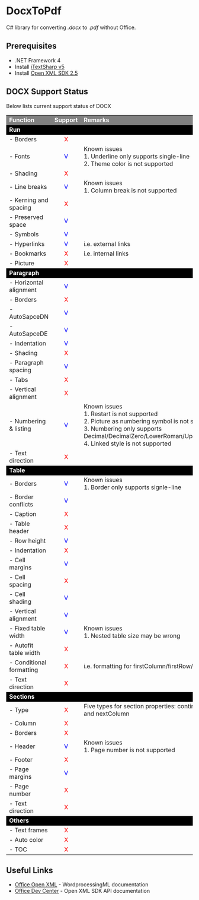 # DocxToPdf

C# library for converting *.docx* to *.pdf* without Office.

## Prerequisites ##

- .NET Framework 4
- Install [iTextSharp v5](http://sourceforge.net/projects/itextsharp/)
- Install [Open XML SDK 2.5](https://www.microsoft.com/en-us/download/details.aspx?id=30425)

## DOCX Support Status ##

Below lists current support status of DOCX

<table>
 <tr>
  <td bgcolor="gray"><font color="white"><b>Function</b></font></td>
  <td bgcolor="gray"><font color="white"><b>Support</b></font></td>
  <td bgcolor="gray"><font color="white"><b>Remarks</b></font></td>
 </tr>
 <tr>
  <td colspan="3" bgcolor="black"><font color="white"><b>Run</b></font></td>
 </tr>
 <tr>
  <td>- Borders</td>
  <td align="center"><font color="red">X</font></td>
  <td></td>
 </tr>
 <tr>
  <td>- Fonts</td>
  <td align="center"><font color="blue">V</font></td>
  <td>Known issues<br>1. Underline only supports single-line<br>2. Theme color is not supported</td>
 </tr>
 <tr>
  <td>- Shading</td>
  <td align="center"><font color="red">X</font></td>
  <td></td>
 </tr>
 <tr>
  <td>- Line breaks</td>
  <td align="center"><font color="blue">V</font></td>
  <td>Known issues<br>1. Column break is not supported</td>
 </tr>
 <tr>
  <td>- Kerning and spacing</td>
  <td align="center"><font color="red">X</font></td>
  <td></td>
 </tr>
 <tr>
  <td>- Preserved space</td>
  <td align="center"><font color="blue">V</font></td>
  <td></td>
 </tr>
 <tr>
  <td>- Symbols</td>
  <td align="center"><font color="blue">V</font></td>
  <td></td>
 </tr>
 <tr>
  <td>- Hyperlinks</td>
  <td align="center"><font color="blue">V</font></td>
  <td>i.e. external links</td>
 </tr>
 <tr>
  <td>- Bookmarks</td>
  <td align="center"><font color="red">X</font></td>
  <td>i.e. internal links</td>
 </tr>
 <tr>
  <td>- Picture</td>
  <td align="center"><font color="red">X</font></td>
  <td></td>
 </tr>

 <tr>
  <td colspan="3" bgcolor="black"><font color="white"><b>Paragraph</b></font></td>
 </tr>
 <tr>
  <td>- Horizontal alignment</td>
  <td align="center"><font color="blue">V</font></td>
  <td></td>
 </tr>
 <tr>
  <td>- Borders</td>
  <td align="center"><font color="red">X</font></td>
  <td></td>
 </tr>
 <tr>
  <td>- AutoSapceDN</td>
  <td align="center"><font color="blue">V</font></td>
  <td></td>
 </tr>
 <tr>
  <td>- AutoSapceDE</td>
  <td align="center"><font color="blue">V</font></td>
  <td></tr>
 <tr>
  <td>- Indentation</td>
  <td align="center"><font color="blue">V</font></td>
  <td></td>
 </tr>
 <tr>
  <td>- Shading</td>
  <td align="center"><font color="red">X</font></td>
  <td></td>
 </tr>
 <tr>
  <td>- Paragraph spacing</td>
  <td align="center"><font color="blue">V</font></td>
  <td></td>
 </tr>
 <tr>
  <td>- Tabs</td>
  <td align="center"><font color="red">X</font></td>
  <td></td>
 </tr>
 <tr>
  <td>- Vertical alignment</td>
  <td align="center"><font color="red">X</font></td>
  <td></td>
 </tr>
 <tr>
  <td>- Numbering & listing</td>
  <td align="center"><font color="blue">V</font></td>
  <td>Known issues<br>1. Restart is not supported<br>2. Picture as numbering symbol is not supported<br>3. Numbering only supports Decimal/DecimalZero/LowerRoman/UpperRoman/TaiwaneseCountingThousand<br>4. Linked style is not supported</td>
 </tr>
 <tr>
  <td>- Text direction</td>
  <td align="center"><font color="red">X</font></td>
  <td></td>
 </tr>

 <tr>
  <td colspan="3" bgcolor="black"><font color="white"><b>Table</b></font></td>
 </tr>
 <tr>
  <td>- Borders</td>
  <td align="center"><font color="blue">V</font></td>
  <td>Known issues<br>1. Border only supports signle-line</td>
 </tr>
 <tr>
  <td>- Border conflicts</td>
  <td align="center"><font color="blue">V</font></td>
  <td></td>
 </tr>
 <tr>
  <td>- Caption</td>
  <td align="center"><font color="red">X</font></td>
  <td></td>
 </tr>
 <tr>
  <td>- Table header</td>
  <td align="center"><font color="red">X</font></td>
  <td></td>
 </tr>
 <tr>
  <td>- Row height</td>
  <td align="center"><font color="blue">V</font></td>
  <td></td>
 </tr>
 <tr>
  <td>- Indentation</td>
  <td align="center"><font color="red">X</font></td>
  <td></td>
 </tr>
 <tr>
  <td>- Cell margins</td>
  <td align="center"><font color="blue">V</font></td>
  <td></td>
 </tr>
 <tr>
  <td>- Cell spacing</td>
  <td align="center"><font color="red">X</font></td>
  <td></td>
 </tr>
 <tr>
  <td>- Cell shading</td>
  <td align="center"><font color="blue">V</font></td>
  <td></td>
 </tr>
 <tr>
  <td>- Vertical alignment</td>
  <td align="center"><font color="blue">V</font></td>
  <td></td>
 </tr>
 <tr>
  <td>- Fixed table width</td>
  <td align="center"><font color="blue">V</font></td>
  <td>Known issues<br>1. Nested table size may be wrong</td>
 </tr>
 <tr>
  <td>- Autofit table width</td>
  <td align="center"><font color="red">X</font></td>
  <td></td>
 </tr>
 <tr>
  <td>- Conditional formatting</td>
  <td align="center"><font color="red">X</font></td>
  <td>i.e. formatting for firstColumn/firstRow/lastColumn/lastRow/noHBand/noVBand</td>
 </tr>
 <tr>
  <td>- Text direction</td>
  <td align="center"><font color="red">X</font></td>
  <td></td>
 </tr>

 <tr>
  <td colspan="3" bgcolor="black"><font color="white"><b>Sections</b></font></td>
 </tr>
 <tr>
  <td>- Type</td>
  <td align="center"><font color="red">X</font></td>
  <td>Five types for section properties: continuous, evenPage, oddPage, nextPage, and nextColumn</td>
 </tr>
 <tr>
  <td>- Column</td>
  <td align="center"><font color="red">X</font></td>
  <td></td>
 </tr>
 <tr>
  <td>- Borders</td>
  <td align="center"><font color="red">X</font></td>
  <td></td>
 </tr>
 <tr>
  <td>- Header</td>
  <td align="center"><font color="blue">V</font></td>
  <td>Known issues<br>1. Page number is not supported</td>
 </tr>
 <tr>
  <td>- Footer</td>
  <td align="center"><font color="red">X</font></td>
  <td></td>
 </tr>
 <tr>
  <td>- Page margins</td>
  <td align="center"><font color="blue">V</font></td>
  <td></td>
 </tr>
 <tr>
  <td>- Page number</td>
  <td align="center"><font color="red">X</font></td>
  <td></td>
 </tr>
 <tr>
  <td>- Text direction</td>
  <td align="center"><font color="red">X</font></td>
  <td></td>
 </tr>

 <tr>
  <td colspan="3" bgcolor="black"><font color="white"><b>Others</b></font></td>
 </tr>
 <tr>
  <td>- Text frames</td>
  <td align="center"><font color="red">X</font></td>
  <td></td>
 </tr>
 <tr>
  <td>- Auto color</td>
  <td align="center"><font color="red">X</font></td>
  <td></td>
 </tr>
 <tr>
  <td>- TOC</td>
  <td align="center"><font color="red">X</font></td>
  <td></td>
 </tr>
</table>

## Useful Links ##

- [Office Open XML](http://officeopenxml.com/WPcontentOverview.php) - WordprocessingML documentation
- [Office Dev Center](https://msdn.microsoft.com/en-us/library/office/documentformat.openxml.wordprocessing.aspx) - Open XML SDK API documentation

